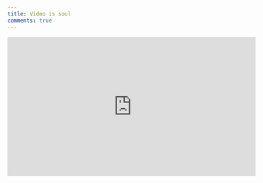 ```yaml
---
title: Video is soul
comments: true
---
```

<iframe width="560" height="315" src="https://www.youtube.com/embed/YsRMoWYGLNA" frameborder="0" allowfullscreen></iframe>